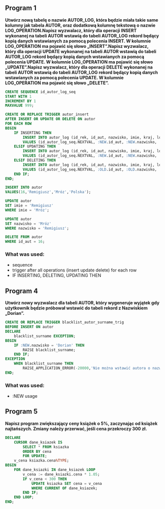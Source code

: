 ## Program 1


**Utwórz nową tabelę o nazwie AUTOR_LOG, która będzie miała takie same kolumny jak tabela AUTOR, oraz dodatkową kolumnę tekstową o nazwie LOG_OPERATION.Napisz wyzwalacz, który dla operacji INSERT wykonanej na tabeli AUTOR wstawią do tabeli AUTOR_LOG rekord będący kopią danych wstawianych za pomocą polecenia INSERT. W kolumnie LOG_OPERATION ma pojawić się słowo „INSERT”.Napisz wyzwalacz, który dla operacji UPDATE wykonanej na tabeli AUTOR wstawią do tabeli AUTOR_LOG rekord będący kopią danych wstawianych za pomocą polecenia UPDATE. W kolumnie LOG_OPERATION ma pojawić się słowo „UPDATE”.Napisz wyzwalacz, który dla operacji DELETE wykonanej na tabeli AUTOR wstawią do tabeli AUTOR_LOG rekord będący kopią danych wstawianych za pomocą polecenia UPDATE. W kolumnie LOG_OPERATION ma pojawić się słowo „DELETE”.**

```sql
CREATE SEQUENCE id_autor_log_seq
START WITH 1
INCREMENT BY 1
MAXVALUE 999;

CREATE OR REPLACE TRIGGER autor_insert
AFTER INSERT OR UPDATE OR DELETE ON autor
FOR EACH ROW
BEGIN 
    IF INSERTING THEN
        INSERT INTO autor_log (id_rek, id_aut, nazwisko, imie, kraj, log_operation)
        VALUES (id_autor_log_seq.NEXTVAL, :NEW.id_aut, :NEW.nazwisko, :NEW.imie, :NEW.kraj, 'INSERT');
    ELSIF UPDATING THEN
        INSERT INTO autor_log (id_rek, id_aut, nazwisko, imie, kraj, log_operation)
        VALUES (id_autor_log_seq.NEXTVAL, :NEW.id_aut, :NEW.nazwisko, :NEW.imie, :NEW.kraj, 'UPDATE');
    ELSIF DELETING THEN
        INSERT INTO autor_log (id_rek, id_aut, nazwisko, imie, kraj, log_operation)
        VALUES (id_autor_log_seq.NEXTVAL, :OLD.id_aut, :OLD.nazwisko, :OLD.imie, :OLD.kraj, 'DELETE');
    END IF;
END;

INSERT INTO autor
VALUES(16,'Remigiusz','Mróz','Polska');

UPDATE autor
SET imie = 'Remigiusz'
WHERE imie = 'Mróz';

UPDATE autor
SET nazwisko = 'Mróz'
WHERE nazwisko = 'Remigiusz';

DELETE FROM autor 
WHERE id_aut = 16;
```

### What was used:
- sequence
- trigger after all operations (insert update delete) for each row
- IF INSERTING, DELETING, UPDATING THEN

## Program 4


**Utwórz nowy wyzwalacz dla tabeli AUTOR, który wygeneruje wyjątek gdy użytkownik będzie próbował wstawić do tabeli rekord z Nazwiskiem „Dorian”.**


```sql
CREATE OR REPLACE TRIGGER blacklist_autor_surname_trig
BEFORE INSERT ON autor
DECLARE 
    blacklist_surname EXCEPTION;
BEGIN
    IF :NEW.nazwisko = 'Dorian' THEN
        RAISE blacklist_surname;
    END IF;
EXCEPTION
    WHEN blacklist_surname THEN
        RAISE_APPLICATION_ERROR(-20000,'Nie można wstawić autora o nazwisku Dorian!');
END;

```

### What was used:
- :NEW usage

## Program 5


**Napisz program zwiększający ceny książek o 5%, zaczynając od książek najtańszych. Zmiany należy przerwać, jeśli cena przekroczy 300 zł.**


```sql
DECLARE 
    CURSOR dane_ksiazek IS
        SELECT * FROM ksiazka
        ORDER BY cena
        FOR UPDATE;
    v_cena ksiazka.cena%TYPE;
BEGIN
    FOR dane_ksiazki IN dane_ksiazek LOOP
        v_cena := dane_ksiazki.cena * 1.05;
        IF v_cena < 300 THEN
            UPDATE ksiazka SET cena = v_cena
            WHERE CURRENT OF dane_ksiazek;
        END IF;
    END LOOP;
END;
```

